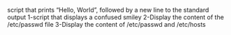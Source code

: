 script that prints “Hello, World”, followed by a new line to the standard output
1-script that displays a confused smiley
2-Display the content of the /etc/passwd file
3-Display the content of /etc/passwd and /etc/hosts
